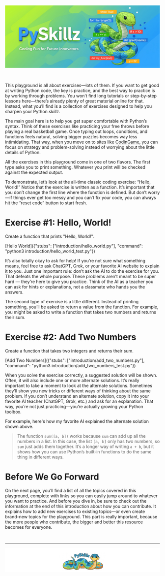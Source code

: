 ![PySkillz](../graphics/PySkillzBanner.png)

<BR>

This playground is all about exercises—lots of them. If you want to get good at writing Python code, the key is practice, and the best way to practice is by working through problems. You won’t find long tutorials or step-by-step lessons here—there’s already plenty of great material online for that. Instead, what you’ll find is a collection of exercises designed to help you sharpen your Python _skillz_.

The main goal here is to help you get super comfortable with Python’s syntax. Think of these exercises like practicing your free throws before playing a real basketball game. Once typing out loops, conditions, and functions feels natural, solving bigger puzzles becomes way less intimidating. That way, when you move on to sites like [CodinGame](https://www.codingame.com), you can focus on strategy and problem-solving instead of worrying about the little details of Python.

All the exercises in this playground come in one of two flavors. The first type asks you to print something. Whatever you print will be checked against the expected output.

To demonstrate, let’s look at the all-time classic coding exercise: “Hello, World!” Notice that the exercise is written as a function. It’s important that you don’t change the first line where the function is defined. But don’t worry—if things ever get too messy and you can’t fix your code, you can always hit the “reset code” button to start fresh.

# Exercise #1: Hello, World!

Create a function that prints "Hello, World!".

[Hello World]({"stubs": ["introduction/hello_world.py"], "command": "python3 introduction/hello_world_test.py"})

It’s also totally okay to ask for help! If you’re not sure what something means, feel free to ask ChatGPT, Grok, or your favorite AI website to explain it to you. Just one important rule: don’t ask the AI to do the exercise for you. That defeats the whole purpose. These problems aren’t meant to be super hard — they’re here to give you practice. Think of the AI as a teacher you can ask for hints or explanations, not a classmate who hands you the answers.

The second type of exercise is a little different. Instead of printing something, you’ll be asked to return a value from the function. For example, you might be asked to write a function that takes two numbers and returns their sum.

# Exercise #2: Add Two Numbers

Create a function that takes two integers and returns their sum.

[Add Two Numbers]({"stubs": ["introduction/add_two_numbers.py"], "command": "python3 introduction/add_two_numbers_test.py"})

When you solve the exercise correctly, a suggested solution will be shown. Often, it will also include one or more alternate solutions. It’s really important to take a moment to look at the alternate solutions. Sometimes they’ll show you new tricks or different ways of thinking about the same problem. If you don’t understand an alternate solution, copy it into your favorite AI teacher (ChatGPT, Grok, etc.) and ask for an explanation. That way, you’re not just practicing—you’re actually growing your Python toolbox.

For example, here's how my favorite AI explained the alternate solution shown above.

>The function `sum([a, b])` works because `sum` can add up all the numbers in a list. In this case, the list `[a, b]` only has two numbers, so `sum` just adds them together. It’s a longer way of writing `a + b`, but it shows how you can use Python’s built-in functions to do the same thing in different ways.

# Before We Go Forward

On the next page, you’ll find a list of all the topics covered in this playground, complete with links so you can easily jump around to whatever you want to practice. And before you dive in, be sure to check out the information at the end of this introduction about how you can contribute. It explains how to add new exercises to existing topics—or even create brand-new topics for the playground. This part is really important, because the more people who contribute, the bigger and better this resource becomes for everyone.

<BR>

************

[![PySkillz Home](../graphics/PySkillzFooter.png)](skillz-catalog)
